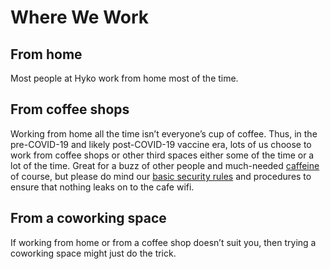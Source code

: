 # Where We Work

## From home

Most people at Hyko work from home most of the time. 

## From coffee shops

Working from home all the time isn’t everyone’s cup of coffee. Thus, in the pre-COVID-19 and likely post-COVID-19 vaccine era, lots of us choose to work from coffee shops or other third spaces either some of the time or a lot of the time. Great for a buzz of other people and much-needed [caffeine](https://giphy.com/gifs/bobs-burgers-fox-bobs-burgers-tv-3o72F3CQSLwU7XTlDy) of course, but please do mind our [basic security rules](https://3.basecamp.com/2914079/buckets/34/documents/14419) and procedures to ensure that nothing leaks on to the cafe wifi.

## From a coworking space

If working from home or from a coffee shop doesn’t suit you, then trying a coworking space might just do the trick. 
